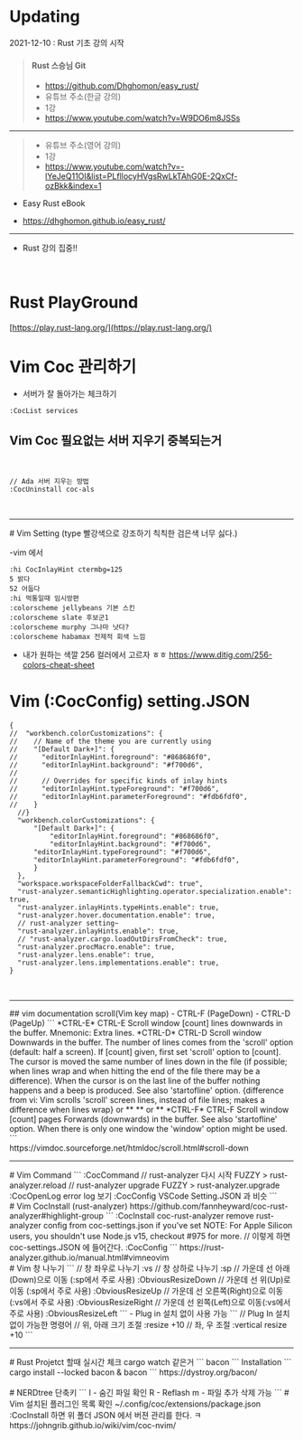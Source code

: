 <h1>Updating</h1>

2021-12-10 : Rust 기초 강의 시작<br>
> #### Rust 스승님 Git
> - https://github.com/Dhghomon/easy_rust/
> - 유튜브 주소(한글 강의)
> - 1강
> - https://www.youtube.com/watch?v=W9DO6m8JSSs
<hr>

> - 유튜브 주소(영어 강의)
> - 1강
> - https://www.youtube.com/watch?v=-lYeJeQ11OI&list=PLfllocyHVgsRwLkTAhG0E-2QxCf-ozBkk&index=1
- Easy Rust eBook

- https://dhghomon.github.io/easy_rust/

<hr>

- Rust 강의 집중!!

<br>

# Rust PlayGround

[https://play.rust-lang.org/](https://play.rust-lang.org/)

# Vim Coc 관리하기 

- 서버가 잘 돌아가는 체크하기 

```
:CocList services

```

## Vim Coc 필요없는 서버 지우기 중복되는거

<br>

```
// Ada 서버 지우는 방법
:CocUninstall coc-als
```

<br>

<hr>
# Vim Setting (type 빨강색으로 강조하기 칙칙한 검은색 너무 싫다.)

-vim 에서

```
:hi CocInlayHint ctermbg=125
5 밝다
52 어둡다
:hi 먹통일때 임시방편
:colorscheme jellybeans 기본 스킨
:colorscheme slate 후보군1
:colorscheme murphy 그나마 낫다?
:colorscheme habamax 전제적 회색 느낌

```

- 내가 원하는 색깔 256 컬러에서 고르자 ㅎㅎ
https://www.ditig.com/256-colors-cheat-sheet

# Vim (:CocConfig) setting.JSON
```
{
//  "workbench.colorCustomizations": {
//    // Name of the theme you are currently using
//    "[Default Dark+]": {
//      "editorInlayHint.foreground": "#868686f0",
//      "editorInlayHint.background": "#f700d6",
//
//      // Overrides for specific kinds of inlay hints
//      "editorInlayHint.typeForeground": "#f700d6",
//      "editorInlayHint.parameterForeground": "#fdb6fdf0",
//    }
  //}
  "workbench.colorCustomizations": {
      "[Default Dark+]": {
          "editorInlayHint.foreground": "#868686f0",
          "editorInlayHint.background": "#f700d6",
      "editorInlayHint.typeForeground": "#f700d6",
      "editorInlayHint.parameterForeground": "#fdb6fdf0",
      }
  },
  "workspace.workspaceFolderFallbackCwd": true",
  "rust-analyzer.semanticHighlighting.operator.specialization.enable": true,
  "rust-analyzer.inlayHints.typeHints.enable": true,
  "rust-analyzer.hover.documentation.enable": true,
  // rust-analyzer setting~
  "rust-analyzer.inlayHints.enable": true,
  // "rust-analyzer.cargo.loadOutDirsFromCheck": true,
  "rust-analyzer.procMacro.enable": true,
  "rust-analyzer.lens.enable": true,
  "rust-analyzer.lens.implementations.enable": true,
}
```
<br>
<hr>
## vim documentation scroll(Vim key map)
- CTRL-F (PageDown)
- CTRL-D (PageUp)
```
							*CTRL-E*
CTRL-E			Scroll window [count] lines downwards in the buffer.
			Mnemonic: Extra lines.
							*CTRL-D*
CTRL-D			Scroll window Downwards in the buffer.  The number of
			lines comes from the 'scroll' option (default: half a
			screen).  If [count] given, first set 'scroll' option
			to [count].  The cursor is moved the same number of
			lines down in the file (if possible; when lines wrap
			and when hitting the end of the file there may be a
			difference).  When the cursor is on the last line of
			the buffer nothing happens and a beep is produced.
			See also 'startofline' option.
			{difference from vi: Vim scrolls 'scroll' screen
			lines, instead of file lines; makes a difference when
			lines wrap}
<S-Down>	or				*<S-Down>* *<kPageDown>*
<PageDown>	or				*<PageDown>* *CTRL-F*
CTRL-F			Scroll window [count] pages Forwards (downwards) in
			the buffer.  See also 'startofline' option.
			When there is only one window the 'window' option
			might be used.
```
<br>
https://vimdoc.sourceforge.net/htmldoc/scroll.html#scroll-down
<hr>
# Vim Command
```
:CocCommand
// rust-analyzer 다시 시작
FUZZY > rust-analyzer.reload
// rust-analyzer upgrade
FUZZY > rust-analyzer.upgrade
:CocOpenLog
error log 보기
:CocConfig
VSCode Setting.JSON 과 비슷
```
<br>
# Vim CocInstall (rust-analyzer)
https://github.com/fannheyward/coc-rust-analyzer#highlight-group
```
:CocInstall coc-rust-analyzer
remove rust-analyzer config from coc-settings.json if you've set
NOTE: For Apple Silicon users, you shouldn't use Node.js v15, checkout #975 for more.
// 이렇게 하면 coc-settings.JSON 에 들어간다.
:CocConfig
```
https://rust-analyzer.github.io/manual.html#vimneovim
<br>
# Vim 창 나누기
```
// 창 좌우로 나누기
:vs
// 창 상하로 나누기
:sp
// 가운데 선 아래(Down)으로 이동 (:sp에서 주로 사용)
:ObviousResizeDown
// 가운데 선 위(Up)로 이동 (:sp에서 주로 사용)
:ObviousResizeUp
// 가운데 선 오른쪽(Right)으로 이동(:vs에서 주로 사용)
:ObviousResizeRight
// 가운데 선 왼쪽(Left)으로 이동(:vs에서 주로 사용)
:ObviousResizeLeft
```
- Plug in 설치 없이 사용 가능
```
// Plug In 설치 없이 가능한 명령어
// 위, 아래 크기 조절
:resize +10
// 좌, 우 조절
:vertical resize +10
```
<hr>
# Rust Projetct 할때 실시간 체크  cargo watch 같은거 
```
bacon
```
Installation
```
cargo install --locked bacon
&
bacon
```
https://dystroy.org/bacon/
<br>
<br>
# NERDtree 단축키 
```
I - 숨긴 파일 확인
R - Reflash
m - 파일 추가 삭제 가능 
```
# Vim 설치된 플러그인 목록 확인
~/.config/coc/extensions/package.json
<br>
:CocInstall 하면 위 폴더 JSON 에서 버젼 관리를 한다. ㅋ 
<br>
https://johngrib.github.io/wiki/vim/coc-nvim/
<br>
